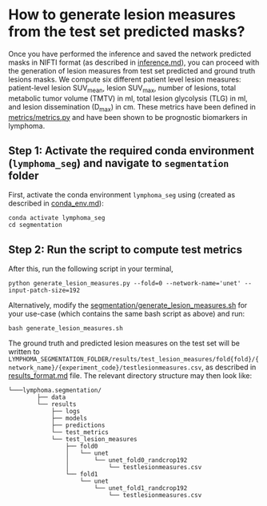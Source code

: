 # How to generate lesion measures from the test set predicted masks?
Once you have performed the inference and saved the network predicted masks in NIFTI format (as described in [inference.md](./inference.md)), you can proceed with the generation of lesion measures from test set predicted and ground truth lesions masks. We compute six different patient level lesion measures: patient-level lesion SUV<sub>mean</sub>, lesion SUV<sub>max</sub>, number of lesions, total metabolic tumor volume (TMTV) in ml, total lesion glycolysis (TLG) in ml, and lesion dissemination (D<sub>max</sub>) in cm. These metrics have been defined in [metrics/metrics.py](./../metrics/metrics.py) and have been shown to be prognostic biomarkers in lymphoma. 

## Step 1: Activate the required conda environment (`lymphoma_seg`) and navigate to `segmentation` folder
First, activate the conda environment `lymphoma_seg` using (created as described in [conda_env.md](./conda_env.md)):  

```
conda activate lymphoma_seg
cd segmentation
```

## Step 2: Run the script to compute test metrics
After this, run the following script in your terminal,
```
python generate_lesion_measures.py --fold=0 --network-name='unet' --input-patch-size=192
```

Alternatively, modify the [segmentation/generate_lesion_measures.sh](./../segmentation/generate_lesion_measures.sh) for your use-case (which contains the same bash script as above) and run:

```
bash generate_lesion_measures.sh
```

The ground truth and predicted lesion measures on the test set will be written to `LYMPHOMA_SEGMENTATION_FOLDER/results/test_lesion_measures/fold{fold}/{network_name}/{experiment_code}/testlesionmeasures.csv`, as described in [results_format.md](./results_format.md) file. The relevant directory structure may then look like:

    └───lymphoma.segmentation/
            ├── data
            └── results
                ├── logs
                ├── models
                ├── predictions
                └── test_metrics
                └── test_lesion_measures
                    ├── fold0
                    │   └── unet
                    │       └── unet_fold0_randcrop192
                    │           └── testlesionmeasures.csv   
                    └── fold1
                        └── unet
                            └── unet_fold1_randcrop192
                                └── testlesionmeasures.csv  